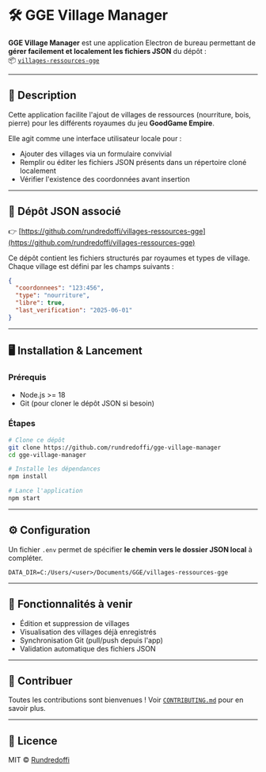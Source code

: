 # 🛠️ GGE Village Manager

**GGE Village Manager** est une application Electron de bureau permettant de **gérer facilement et localement les fichiers JSON** du dépôt :  
📦 [`villages-ressources-gge`](https://github.com/rundredoffi/villages-ressources-gge)

---

## 📌 Description

Cette application facilite l'ajout de villages de ressources (nourriture, bois, pierre) pour les différents royaumes du jeu **GoodGame Empire**.

Elle agit comme une interface utilisateur locale pour :
- Ajouter des villages via un formulaire convivial
- Remplir ou éditer les fichiers JSON présents dans un répertoire cloné localement
- Vérifier l'existence des coordonnées avant insertion

---

## 📂 Dépôt JSON associé

👉 [https://github.com/rundredoffi/villages-ressources-gge](https://github.com/rundredoffi/villages-ressources-gge)

Ce dépôt contient les fichiers structurés par royaumes et types de village.  
Chaque village est défini par les champs suivants :

```json
{
  "coordonnees": "123:456",
  "type": "nourriture",
  "libre": true,
  "last_verification": "2025-06-01"
}
````

---

## 🖥️ Installation & Lancement

### Prérequis

* Node.js >= 18
* Git (pour cloner le dépôt JSON si besoin)

### Étapes

```bash
# Clone ce dépôt
git clone https://github.com/rundredoffi/gge-village-manager
cd gge-village-manager

# Installe les dépendances
npm install

# Lance l'application
npm start
```

---

## ⚙️ Configuration

Un fichier `.env` permet de spécifier **le chemin vers le dossier JSON local** à compléter.

```env
DATA_DIR=C:/Users/<user>/Documents/GGE/villages-ressources-gge
```

---

## 🧩 Fonctionnalités à venir

* Édition et suppression de villages
* Visualisation des villages déjà enregistrés
* Synchronisation Git (pull/push depuis l'app)
* Validation automatique des fichiers JSON

---

## 🙌 Contribuer

Toutes les contributions sont bienvenues !
Voir [`CONTRIBUTING.md`](https://github.com/rundredoffi/villages-ressources-gge/blob/main/CONTRIBUTING.md) pour en savoir plus.

---

## 🪪 Licence

MIT © [Rundredoffi](https://github.com/rundredoffi)

```
